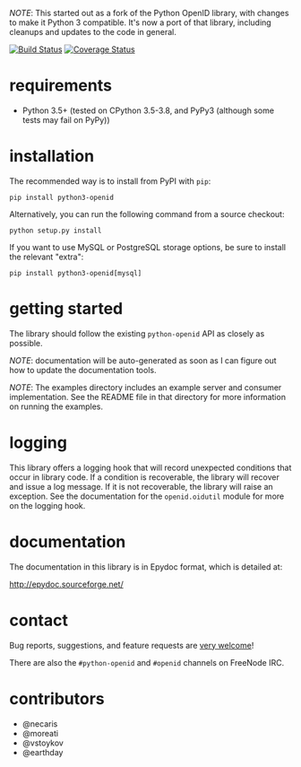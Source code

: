 *NOTE*: This started out as a fork of the Python OpenID library, with changes
to make it Python 3 compatible. It's now a port of that library, including
cleanups and updates to the code in general.

[![Build Status](https://travis-ci.org/necaris/python3-openid.svg?branch=master)](https://travis-ci.org/necaris/python3-openid)
[![Coverage Status](https://coveralls.io/repos/necaris/python3-openid/badge.svg?branch=master&service=github)](https://coveralls.io/github/necaris/python3-openid?branch=master)

# requirements

 - Python 3.5+ (tested on CPython 3.5-3.8, and PyPy3 (although some tests may fail on PyPy))

# installation

The recommended way is to install from PyPI with `pip`:

    pip install python3-openid

Alternatively, you can run the following command from a source checkout:

    python setup.py install

If you want to use MySQL or PostgreSQL storage options, be sure to install
the relevant "extra":

    pip install python3-openid[mysql]


# getting started

The library should follow the existing `python-openid` API as closely as possible.

*NOTE*: documentation will be auto-generated as soon as I can figure out how to
update the documentation tools.

*NOTE*: The examples directory includes an example server and consumer
implementation.  See the README file in that directory for more
information on running the examples.

# logging

This library offers a logging hook that will record unexpected
conditions that occur in library code. If a condition is recoverable,
the library will recover and issue a log message. If it is not
recoverable, the library will raise an exception. See the
documentation for the `openid.oidutil` module for more on the logging
hook.

# documentation

The documentation in this library is in Epydoc format, which is
detailed at:

  http://epydoc.sourceforge.net/

# contact

Bug reports, suggestions, and feature requests are [very welcome](issues)!

There are also the `#python-openid` and `#openid` channels on FreeNode IRC.

# contributors

- @necaris
- @moreati
- @vstoykov
- @earthday
